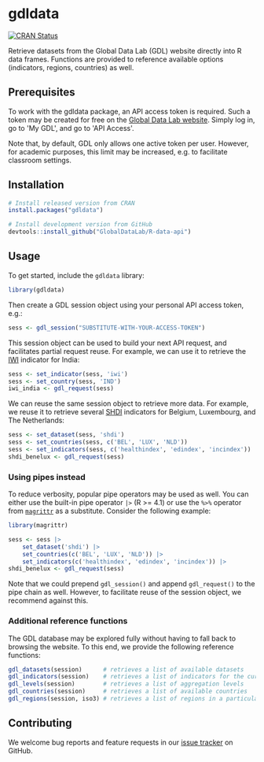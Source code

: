 # gdldata

[![CRAN Status](https://www.r-pkg.org/badges/version/gdldata)](https://cran.r-project.org/package=gdldata)

Retrieve datasets from the Global Data Lab (GDL) website directly into R data frames.
Functions are provided to reference available options (indicators, regions, countries) as well.

## Prerequisites

To work with the gdldata package, an API access token is required. Such a token may be created
for free on the [Global Data Lab website](https://globaldatalab.org). Simply log in, go to 'My GDL',
and go to 'API Access'.

Note that, by default, GDL only allows one active token per user. However, for academic purposes,
this limit may be increased, e.g. to facilitate classroom settings.

## Installation

```R
# Install released version from CRAN
install.packages("gdldata")
```

```R
# Install development version from GitHub
devtools::install_github("GlobalDataLab/R-data-api")
```

## Usage

To get started, include the `gdldata` library:

```R
library(gdldata)
```

Then create a GDL session object using your personal API access token, e.g.:

```R
sess <- gdl_session("SUBSTITUTE-WITH-YOUR-ACCESS-TOKEN")
```

This session object can be used to build your next API request, and facilitates partial request reuse.
For example, we can use it to retrieve the [IWI](https://globaldatalab.org/iwi/) indicator for India:

```R
sess <- set_indicator(sess, 'iwi')
sess <- set_country(sess, 'IND')
iwi_india <- gdl_request(sess)
```

We can reuse the same session object to retrieve more data. For example, we reuse it to retrieve several
[SHDI](https://globaldatalab.org/shdi/) indicators for Belgium, Luxembourg, and The Netherlands:

```R
sess <- set_dataset(sess, 'shdi')
sess <- set_countries(sess, c('BEL', 'LUX', 'NLD'))
sess <- set_indicators(sess, c('healthindex', 'edindex', 'incindex'))
shdi_benelux <- gdl_request(sess)
```

### Using pipes instead

To reduce verbosity, popular pipe operators may be used as well. You can either use the built-in
pipe operator `|>` (R >= 4.1) or use the `%>%` operator from [`magrittr`](https://magrittr.tidyverse.org/)
as a substitute. Consider the following example:

```R
library(magrittr)

sess <- sess |>
    set_dataset('shdi') |>
    set_countries(c('BEL', 'LUX', 'NLD')) |>
    set_indicators(c('healthindex', 'edindex', 'incindex')) |>
shdi_benelux <- gdl_request(sess)
```

Note that we could prepend `gdl_session()` and append `gdl_request()` to the pipe chain as well.
However, to facilitate reuse of the session object, we recommend against this.

### Additional reference functions

The GDL database may be explored fully without having to fall back to browsing the website.
To this end, we provide the following reference functions:
```R
gdl_datasets(session)      # retrieves a list of available datasets
gdl_indicators(session)    # retrieves a list of indicators for the current dataset
gdl_levels(session)        # retrieves a list of aggregation levels
gdl_countries(session)     # retrieves a list of available countries
gdl_regions(session, iso3) # retrieves a list of regions in a particular country
```

## Contributing

We welcome bug reports and feature requests in our [issue tracker](https://github.com/GlobalDataLab/R-data-api)
on GitHub.
